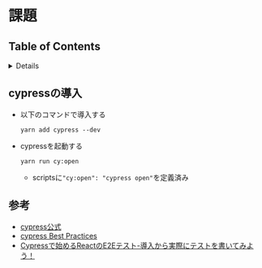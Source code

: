 # 課題

## Table of Contents
<!-- START doctoc generated TOC please keep comment here to allow auto update -->
<!-- DON'T EDIT THIS SECTION, INSTEAD RE-RUN doctoc TO UPDATE -->
<details>
<summary>Details</summary>

- [cypressの導入](#cypress%E3%81%AE%E5%B0%8E%E5%85%A5)
- [参考](#%E5%8F%82%E8%80%83)

</details>
<!-- END doctoc generated TOC please keep comment here to allow auto update -->

## cypressの導入

- 以下のコマンドで導入する
  
  `yarn add cypress --dev`

- cypressを起動する
  
  `yarn run cy:open`
  - scriptsに`"cy:open": "cypress open"`を定義済み

## 参考

- [cypress公式](https://docs.cypress.io/guides/getting-started/installing-cypress.html#System-requirements)
- [cypress Best Practices](https://docs.cypress.io/guides/references/best-practices.html)
- [Cypressで始めるReactのE2Eテスト-導入から実際にテストを書いてみよう！](https://blog.microcms.io/cypress-react-e2e/)